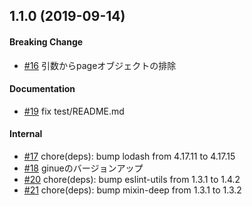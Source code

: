 ## 1.1.0 (2019-09-14)

#### Breaking Change

- [#16](https://github.com/goqoo-on-kintone/jinzo-ningen/pull/16) 引数からpageオブジェクトの排除

#### Documentation

- [#19](https://github.com/goqoo-on-kintone/jinzo-ningen/pull/19) fix test/README.md

#### Internal

- [#17](https://github.com/goqoo-on-kintone/jinzo-ningen/pull/17) chore(deps): bump lodash from 4.17.11 to 4.17.15
- [#18](https://github.com/goqoo-on-kintone/jinzo-ningen/pull/18) ginueのバージョンアップ
- [#20](https://github.com/goqoo-on-kintone/jinzo-ningen/pull/20) chore(deps): bump eslint-utils from 1.3.1 to 1.4.2
- [#21](https://github.com/goqoo-on-kintone/jinzo-ningen/pull/21) chore(deps): bump mixin-deep from 1.3.1 to 1.3.2
